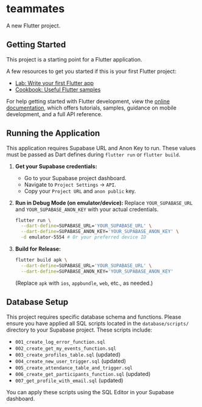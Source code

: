 # teammates

A new Flutter project.

## Getting Started

This project is a starting point for a Flutter application.

A few resources to get you started if this is your first Flutter project:

- [Lab: Write your first Flutter app](https://docs.flutter.dev/get-started/codelab)
- [Cookbook: Useful Flutter samples](https://docs.flutter.dev/cookbook)

For help getting started with Flutter development, view the
[online documentation](https://docs.flutter.dev/), which offers tutorials,
samples, guidance on mobile development, and a full API reference.

## Running the Application

This application requires Supabase URL and Anon Key to run. These values must be passed as Dart defines during `flutter run` or `flutter build`.

1.  **Get your Supabase credentials:**
    *   Go to your Supabase project dashboard.
    *   Navigate to `Project Settings` -> `API`.
    *   Copy your `Project URL` and `anon public` key.

2.  **Run in Debug Mode (on emulator/device):**
    Replace `YOUR_SUPABASE_URL` and `YOUR_SUPABASE_ANON_KEY` with your actual credentials.
    ```bash
    flutter run \
      --dart-define=SUPABASE_URL='YOUR_SUPABASE_URL' \
      --dart-define=SUPABASE_ANON_KEY='YOUR_SUPABASE_ANON_KEY' \
      -d emulator-5554 # Or your preferred device ID
    ```

3.  **Build for Release:**
    ```bash
    flutter build apk \
      --dart-define=SUPABASE_URL='YOUR_SUPABASE_URL' \
      --dart-define=SUPABASE_ANON_KEY='YOUR_SUPABASE_ANON_KEY'
    ```
    (Replace `apk` with `ios`, `appbundle`, `web`, etc., as needed.)

## Database Setup

This project requires specific database schema and functions. Please ensure you have applied all SQL scripts located in the `database/scripts/` directory to your Supabase project. These scripts include:

*   `001_create_log_error_function.sql`
*   `002_create_get_my_events_function.sql`
*   `003_create_profiles_table.sql` (updated)
*   `004_create_new_user_trigger.sql` (updated)
*   `005_create_attendance_table_and_trigger.sql`
*   `006_create_get_participants_function.sql` (updated)
*   `007_get_profile_with_email.sql` (updated)

You can apply these scripts using the SQL Editor in your Supabase dashboard.